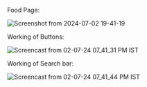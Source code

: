 Food Page:

![Screenshot from 2024-07-02 19-41-19](https://github.com/Sanisha15/Food-Website/assets/90545685/c06a147a-e48c-430a-8f1a-816805043ba4)

Working of Buttons:

![Screencast from 02-07-24 07_41_31 PM IST](https://github.com/Sanisha15/Food-Website/assets/90545685/88ec94eb-1073-4a8c-b29d-5e1369629ad6)

Working of Search bar:

![Screencast from 02-07-24 07_41_44 PM IST](https://github.com/Sanisha15/Food-Website/assets/90545685/d0aa984c-2ab2-4beb-a1cd-a806b05f3765)
